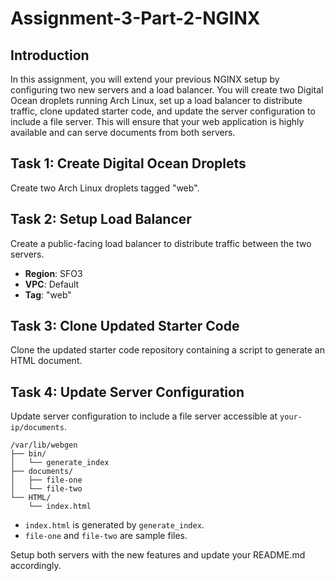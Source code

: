 # Assignment-3-Part-2-NGINX

## Introduction

In this assignment, you will extend your previous NGINX setup by configuring two new servers and a load balancer. You will create two Digital Ocean droplets running Arch Linux, set up a load balancer to distribute traffic, clone updated starter code, and update the server configuration to include a file server. This will ensure that your web application is highly available and can serve documents from both servers.

## Task 1: Create Digital Ocean Droplets
Create two Arch Linux droplets tagged "web".

## Task 2: Setup Load Balancer
Create a public-facing load balancer to distribute traffic between the two servers.
- **Region**: SFO3
- **VPC**: Default
- **Tag**: "web"

## Task 3: Clone Updated Starter Code
Clone the updated starter code repository containing a script to generate an HTML document.

## Task 4: Update Server Configuration
Update server configuration to include a file server accessible at `your-ip/documents`.
```
/var/lib/webgen
├── bin/
│   └── generate_index
├── documents/
│   ├── file-one
│   └── file-two
└── HTML/
    └── index.html
```
- `index.html` is generated by `generate_index`.
- `file-one` and `file-two` are sample files.

Setup both servers with the new features and update your README.md accordingly.


